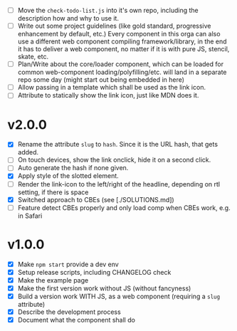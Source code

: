 - [ ] Move the `check-todo-list.js` into it's own repo, including the description how and why to use it.
- [ ] Write out some project guidelines (like gold standard, progressive enhancement by default, etc.)
      Every component in this orga can also use a different web component compiling framework/library, in the
      end it has to deliver a web component, no matter if it is with pure JS, stencil, skate, etc.
- [ ] Plan/Write about the core/loader component, which can be loaded for common web-component loading/polyfilling/etc.
      will land in a separate repo some day (might start out being embedded in here)
- [ ] Allow passing in a template which shall be used as the link icon.
- [ ] Attribute to statically show the link icon, just like MDN does it.

# v2.0.0

- [x] Rename the attribute `slug` to `hash`. Since it is the URL hash, that gets added.
- [ ] On touch devices, show the link onclick, hide it on a second click.
- [ ] Auto generate the hash if none given.
- [x] Apply style of the slotted element.
- [ ] Render the link-icon to the left/right of the headline, depending on rtl setting, if there is space
- [x] Switched approach to CBEs (see [./SOLUTIONS.md])
- [ ] Feature detect CBEs properly and only load comp when CBEs work, e.g. in Safari

# v1.0.0

- [x] Make `npm start` provide a dev env
- [x] Setup release scripts, including CHANGELOG check
- [x] Make the example page
- [x] Make the first version work without JS (without fancyness)
- [x] Build a version work WITH JS, as a web component (requiring a `slug` attribute)
- [x] Describe the development process
- [x] Document what the component shall do

